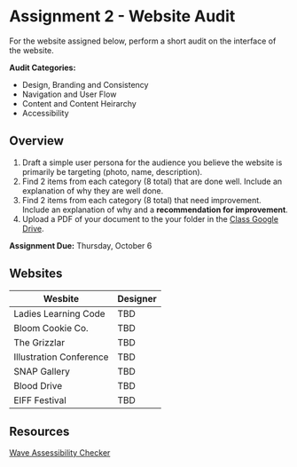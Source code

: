 # Assignment 2 - Website Audit
For the website assigned below, perform a short audit on the interface of the website. 

**Audit Categories:**
- Design, Branding and Consistency
- Navigation and User Flow
- Content and Content Heirarchy
- Accessibility 

## Overview
1. Draft a simple user persona for the audience you believe the website is primarily be targeting (photo, name, description). 
2. Find 2 items from each category (8 total) that are done well. Include an explanation of why they are well done.
3. Find 2 items from each category (8 total) that need improvement. Include an explanation of why and a **recommendation for improvement**. 
7. Upload a PDF of your document to the your folder in the [Class Google Drive](https://drive.google.com/drive/folders/1SjKroRLr_VBNwlM3DVFWo1PLAg9FTAtL).

**Assignment Due:** Thursday, October 6

## Websites
| Wesbite | Designer | 
|  -----  | ----- | 
| Ladies Learning Code | TBD | 
| Bloom Cookie Co. | TBD | 
| The Grizzlar | TBD | 
| Illustration Conference | TBD | 
| SNAP Gallery | TBD |  
| Blood Drive | TBD | 
| EIFF Festival | TBD | 

## Resources
[Wave Assessibility Checker](https://wave.webaim.org/) 
